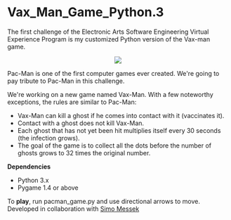 # Vax_Man_Game_Python.3

The first challenge of the Electronic Arts Software Engineering Virtual Experience Program is my customized Python version of the Vax-man game.

<p align="center">
  <img src="https://user-images.githubusercontent.com/47311671/148130533-324ccdcd-f9a9-410e-8e35-26abe32c14eb.gif">
</p>

Pac-Man is one of the first computer games ever created. We're going to pay tribute to Pac-Man in this challenge.

We're working on a new game named Vax-Man. With a few noteworthy exceptions, the rules are similar to Pac-Man:

<ul>
  <li>Vax-Man can kill a ghost if he comes into contact with it (vaccinates it). </li>
  <li>Contact with a ghost does not kill Vax-Man.</li>
  <li>Each ghost that has not yet been hit multiplies itself every 30 seconds (the infection grows).</li>
  <li>The goal of the game is to collect all the dots before the number of ghosts grows to 32 times the original number.</li>
</ul>

<b>Dependencies</b>
<ul>
  <li>Python 3.x</li>
  <li>Pygame 1.4 or above </li>
</ul>
To <b>play</b>, run pacman_game.py and use directional arrows to move.
<br>
Developed in collaboration with <a href="https://github.com/SimoMessek">Simo Messek</a>

